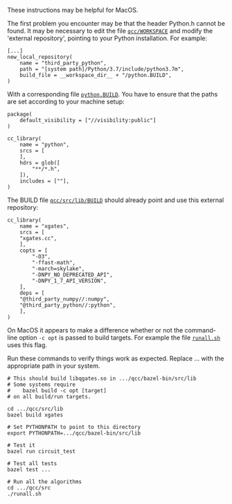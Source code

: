 These instructions may be helpful for MacOS.

The first problem you encounter may be that the header Python.h cannot be found.
It may be necessary to edit the file [`qcc/WORKSPACE`](WORKSPACE) and modify the 'external
repository', pointing to your Python installation. For example:

```
[...]
new_local_repository(
    name = "third_party_python",
    path = "[system path]/Python/3.7/include/python3.7m",
    build_file = __workspace_dir__ + "/python.BUILD",
)
```

With a corresponding file [`python.BUILD`](python.BUILD). You have to ensure that the paths
are set according to your machine setup:

```
package(
    default_visibility = ["//visibility:public"]
)

cc_library(
    name = "python",
    srcs = [
    ],
    hdrs = glob([
        "**/*.h",
    ]),
    includes = [""],
)
```

The BUILD file [`qcc/src/lib/BUILD`](src/lib/BUILD) should already point and use this external
repository:

```
cc_library(
    name = "xgates",
    srcs = [
	"xgates.cc",
    ],
    copts = [
        "-O3",
        "-ffast-math",
        "-march=skylake",
        "-DNPY_NO_DEPRECATED_API",
        "-DNPY_1_7_API_VERSION",
    ],
    deps = [
	"@third_party_numpy//:numpy",
	"@third_party_python//:python",
    ],
)
```

On MacOS it appears to make a difference whether or not the command-line option `-c opt` is passed
to build targets. For example the file [`runall.sh`](src/runall.sh) uses this flag. 

Run these commands to verify things work as expected. Replace ... with the appropriate path in your system.

```
# This should build libqgates.so in .../qcc/bazel-bin/src/lib
# Some systems require 
#    bazel build -c opt [target]
# on all build/run targets.

cd .../qcc/src/lib
bazel build xgates

# Set PYTHONPATH to point to this directory
export PYTHONPATH=.../qcc/bazel-bin/src/lib

# Test it
bazel run circuit_test

# Test all tests
bazel test ...

# Run all the algorithms
cd .../qcc/src
./runall.sh
